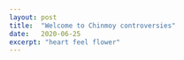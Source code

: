 ```yaml
---
layout: post
title:  "Welcome to Chinmoy controversies"
date:   2020-06-25
excerpt: "heart feel flower"
---
```

